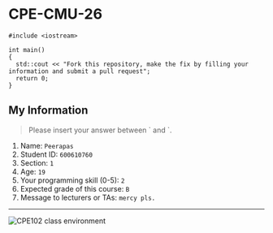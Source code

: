 # CPE-CMU-26
>
```
#include <iostream>

int main()
{
  std::cout << "Fork this repository, make the fix by filling your information and submit a pull request";
  return 0;
}
```

## My Information
> Please insert your answer between \` and \`.

1. Name: `Peerapas`
2. Student ID: `600610760`
3. Section: `1`
4. Age: `19`
5. Your programming skill (0-5): `2`
6. Expected grade of this course: `B`
7. Message to lecturers or TAs: `mercy pls.`

---
![CPE102 class environment](https://github.com/tmwatchanan/CPE-CMU-26/raw/master/cpe102_class_envi.jpg)
